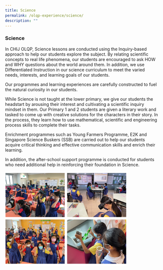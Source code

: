```yaml
---
title: Science
permalink: /olqp-experience/science/
description: ""
---
```

### Science

In CHIJ OLQP, Science lessons are conducted using the Inquiry-based approach to help our students explore the subject. By relating scientific concepts to real life phenomena, our students are encouraged to ask HOW and WHY questions about the world around them. In addition, we use Differentiated Instruction in our science curriculum to meet the varied needs, interests, and learning goals of our students.

  

Our programmes and learning experiences are carefully constructed to fuel the natural curiosity in our students.

  

While Science is not taught at the lower primary, we give our students the headstart by arousing their interest and cultivating a scientific inquiry mindset in them. Our Primary 1 and 2 students are given a literary work and tasked to come up with creative solutions for the characters in their story. In the process, they learn how to use mathematical, scientific and engineering process skills to complete their tasks.

  

Enrichment programmes such as Young Farmers Programme, E2K and Singapore Science Buskers (SSB) are carried out to help our students acquire critical thinking and effective communication skills and enrich their learning.

  

In addition, the after-school support programme is conducted for students who need additional help in reinforcing their foundation in Science.

<img src="/images/science.png" style="width:80%">